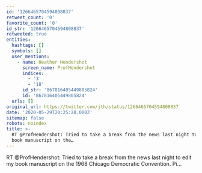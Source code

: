 ```yaml
---
id: '1266465704594808837'
retweet_count: '0'
favorite_count: '0'
id_str: '1266465704594808837'
retweeted: true
entities:
  hashtags: []
  symbols: []
  user_mentions:
    - name: Heather Hendershot
      screen_name: ProfHendershot
      indices:
        - '3'
        - '18'
      id_str: '867816405449805824'
      id: '867816405449805824'
  urls: []
original_url: https://twitter.com/jth/status/1266465704594808837
date: '2020-05-29T20:25:28.000Z'
sitemap: false
robots: noindex
title: >-
  RT @ProfHendershot: Tried to take a break from the news last night to edit my
  book manuscript on the…
---
```


RT @ProfHendershot: Tried to take a break from the news last night to edit my book manuscript on the 1968 Chicago Democratic Convention. Pi…